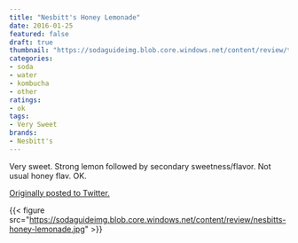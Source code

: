 ```yaml
---
title: "Nesbitt's Honey Lemonade"
date: 2016-01-25
featured: false
draft: true
thumbnail: "https://sodaguideimg.blob.core.windows.net/content/review/thumbs/nesbitts-honey-lemonade.jpg"
categories:
- soda
- water
- kombucha
- other
ratings:
- ok
tags:
- Very Sweet
brands:
- Nesbitt's
---
```


Very sweet. Strong lemon followed by secondary sweetness/flavor. Not usual honey flav. OK.

[Originally posted to Twitter.](https://twitter.com/Cavorter/status/691700402480263169)

{{< figure src="https://sodaguideimg.blob.core.windows.net/content/review/nesbitts-honey-lemonade.jpg" >}}


